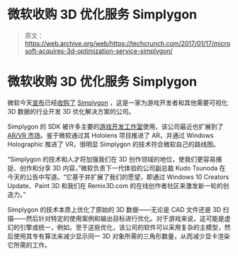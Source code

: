 # 微软收购 3D 优化服务 Simplygon 

> 原文：<https://web.archive.org/web/https://techcrunch.com/2017/01/17/microsoft-acquires-3d-optimization-service-simplygon/>

# 微软收购 3D 优化服务 Simplygon

微软今天[宣布](https://web.archive.org/web/20230404050915/https://blogs.microsoft.com/blog/2017/01/17/microsoft-acquires-simplygon-accelerate-innovation-enabling-3d-everyone/#sm.0000eii8uxwcwfg2t3h22madu81g4)已经[收购了](https://web.archive.org/web/20230404050915/https://www.simplygon.com/news/microsoft-acquires-simplygon/) [Simplygon](https://web.archive.org/web/20230404050915/https://www.simplygon.com/) ，这是一家为游戏开发者和其他需要可视化 3D 数据的行业开发 3D 优化解决方案的公司。

Simplygon 的 SDK 被许多主要的[游戏开发工作室](https://web.archive.org/web/20230404050915/https://www.simplygon.com/games/)使用，该公司最近也扩展到了 [AR/VR 市场](https://web.archive.org/web/20230404050915/https://www.simplygon.com/news/might-be-one-of-the-most-important-companies-in-vr-s-future/)。鉴于微软通过其 Hololens 项目推进了 AR，并通过 Windows Holographic 推进了 VR，很明显 Simplygon 的技术符合微软自己的路线图。

“Simplygon 的技术和人才将加强我们在 3D 创作领域的地位，使我们更容易捕捉、创作和分享 3D 内容，”微软负责下一代体验的公司副总裁 Kudo Tsunoda 在今天的公告中写道。“它基于并扩展了我们的愿望，即通过 Windows 10 Creators Update、Paint 3D 和我们在 Remix3D.com 的在线创作者社区来激发新一轮的创造力。”

Simplygon 的技术本质上优化了原始的 3D 数据——无论是 CAD 文件还是 3D 扫描——然后针对特定的使用案例和输出目标进行优化。对于游戏来说，这可能是虚幻的引擎或统一，例如。至于这些优化，该公司的软件可以采用复杂的主模型，然后使用其专有算法来减少显示同一 3D 对象所需的三角形数量，从而减少显卡渲染它所需的工作。